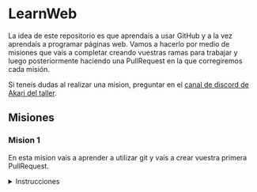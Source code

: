 # LearnWeb

La idea de este repositorio es que aprendaís a usar GitHub y a la vez aprendaís a programar páginas web. Vamos a hacerlo por medio de misiones que vaís a completar creando vuestras ramas para trabajar y luego posteriormente haciendo una PullRequest en la que corregiremos cada misión. 

Si teneís dudas al realizar una mision, preguntar en el [canal de discord de Akari del taller](https://discord.gg/KAexdz3 "canal de discord de Akari del taller").

## Misiones

### Mision 1

En esta mision vaís a aprender a utilizar git y vaís a crear vuestra primera PullRequest.

<details>
  <summary> Instrucciones</summary>

1. Instalar git desde [aquí](https://git-scm.com/ "aquí").
1. En [esta](https://git-scm.com/docs/git-clone "esta") página tienes información sobre el comando git clone.
1. Ahora deberías saber clonar este repositorio en tu pc. Adelante, clonalo. Usa git clone https://github.com/AkariWorksDev/WebLearn.git 
1. Abrir con Visual Studio la carpeta en la que has clonado el repositorio. Si no tienes Visual Studio instálalo desde [aquí](https://code.visualstudio.com "aqui"). Es un editor de código.
1. En [esta](https://git-scm.com/docs/git-branch "esta") página tienes información sobre cómo crear una rama.
1. Ahora deberías saber crearte una rama. Es importante que crees una. Ponle como nombre **tu nombre** seguido de un **-** seguido de **mision1**. 
El nombre de la rama debería ser algo así: `Pedro-mision1` si tu nombre de gitHub es Pedro. El comando final debería ser algo como `git branch Pedro-mision1`

1. En la raíz, es decir, en la carpeta principal, crea una carpeta con el nombre de tu usuario de git.
1. Dentro de esa carpeta crea un archivo **.txt** con un mensaje.
1. En [esta](https://git-scm.com/docs/git-add "esta") página tienes información sobre cómo staggear archivos para commitearlos.
1. Ahora deberías saber **staggear** los archivos que crees, borres o modifiques en el repositiorio dentro de tu rama. Cuando haces cambios, si escribes el comando `git status` en la consola, te sale una lista en rojo de los archivos que NO has staggeado y has creado, alterado o borrado. Si introduces el comando `git add` **staggeas** todos los archivos que pongas a continuación, hazlo. Si pones `git add .` incluyendo el `.` al final, equivale a **staggear** todos los archivos modificados. **Staggealos**,
1. En [esta](https://git-scm.com/docs/git-commit "esta") página tienes información sobre cómo **commitear** los archivos que has **staggeado**.
1. Ahora deberías saber crear un commit con tus cambios. Introduce el comando: `git commit -m "Descripción corta de qué has hecho"`. Con eso habrás hecho un commit. Este se queda guardado en tu local con el estado actual de tu rama. Si más tarde la liases podríamos volver a ese punto, genial. GitHub sirve para esto, para guardar versiones y evitar perder información.
1. En [esta](https://git-scm.com/docs/git-push "esta") página tienes información sobre cómo pushear.
1. Ahora sabes **pushear**. Tienes que pushear los cambios que has hecho en tu rama a **GitHub**. Introduce el comando `git push`.
1. Si has hecho todo bien hasta este punto, ahora tus cambios estarán en github. Solo queda crear una PullRequest desde la página web de GitHub. Lee [aquí](https://github.com/omegaup/omegaup/wiki/C%C3%B3mo-Hacer-un-Pull-Request#subir-tus-cambios-y-hacer-pull-request "aquí") si no sabes cómo.
16. Has completado la mision 1. Ahora pídele a alguien del equipo [Master](https://github.com/orgs/AkariWorksDev/teams/master "Master") de Akari que te lo corrija.
</details>